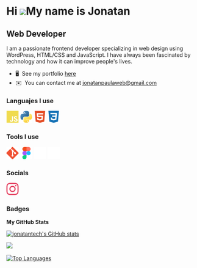 Hi ![](https://user-images.githubusercontent.com/18350557/176309783-0785949b-9127-417c-8b55-ab5a4333674e.gif)My name is Jonatan
===============================================================================================================================

Web Developer
-------------

I am a passionate frontend developer specializing in web design using WordPress, HTML/CSS and JavaScript. I have always been fascinated by technology and how it can improve people's lives.

* 🖥️  See my portfolio <a href="http://jonatantech.github.io" target="_blank" rel="noreferrer">here</a>
* ✉️  You can contact me at [jonatanpaulaweb@gmail.com](mailto:jonatanpaulaweb@gmail.com)

### Languajes I use


<p align="left">
<a href="https://developer.mozilla.org/en-US/docs/Web/JavaScript" target="_blank" rel="noreferrer">
<img src="/javascript-colored.svg" alt="javascript badge" width="32" height="32"/></a> <a href="https://www.python.org/" target="_blank" rel="noreferrer">
<img src="/python-colored.svg" alt="python badge" width="32" height="32"/></a> <a href="https://developer.mozilla.org/en-US/docs/Glossary/HTML5" target="_blank" rel="noreferrer">
<img src="/html5-colored.svg" alt="html badge" width="32" height="32"/></a> <a href="https://www.w3.org/TR/CSS/#css" target="_blank" rel="noreferrer">
<img src="/css3-colored.svg" alt="css badge" width="32" height="32"/></a>
</p>

### Tools I use


<p align="left">
<a href="https://git-scm.com/" target="_blank" rel="noreferrer">
<img src="/git-colored.svg" alt="git badge" width="32" height="32"/></a> <a href="https://www.figma.com/" target="_blank" rel="noreferrer">
<img src="/figma-colored.svg" alt="figma badge" width="32" height="32"/></a> <a href="https://www.adobe.com/uk/products/photoshop.html" target="_blank" rel="noreferrer">
<img src="/photoshop-colored-dark.svg" alt="photoshop badge" width="32" height="32"/></a> <a href="https://www.adobe.com/uk/products/illustrator.html" target="_blank" rel="noreferrer">
<img src="/illustrator-colored-dark.svg" alt="illustrator badge" width="32" height="32"/></a>
</p>


### Socials

<p align="left"> <a href="https://www.instagram.com/jonatan.tech" target="_blank" rel="noreferrer">
<img src="/instagram.svg" alt="instagram badge" width="32" height="32"/></a></p>

### Badges

<b>My GitHub Stats</b>

<a href="http://www.github.com/jonatantech"><img src="https://github-readme-stats.vercel.app/api?username=jonatantech&show_icons=true&hide=&count_private=true&title_color=0891b2&text_color=ffffff&icon_color=0891b2&bg_color=1c1917&hide_border=true&show_icons=true" alt="jonatantech's GitHub stats" /></a>

<a href="http://www.github.com/jonatantech"><img src="https://github-readme-streak-stats.herokuapp.com/?user=jonatantech&stroke=ffffff&background=1c1917&ring=0891b2&fire=0891b2&currStreakNum=ffffff&currStreakLabel=0891b2&sideNums=ffffff&sideLabels=ffffff&dates=ffffff&hide_border=true" /></a>

<a href="https://github.com/jonatantech" align="left"><img src="https://github-readme-stats.vercel.app/api/top-langs/?username=jonatantech&langs_count=10&title_color=0891b2&text_color=ffffff&icon_color=0891b2&bg_color=1c1917&hide_border=true&locale=en&custom_title=Top%20%Languages" alt="Top Languages" /></a>
